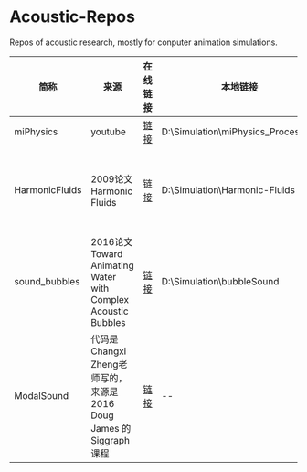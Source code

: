 # Acoustic-Repos
Repos of acoustic research, mostly for conputer animation simulations.

| 简称            | 来源                 | 在线链接                                           | 本地链接                              | 语言                |备注                       |
|----------------|---------------------|---------------------------------------------------|------------------------------------|--------------------------|--------------------------|
| miPhysics      | youtube             | [链接](https://github.com/mi-creative/miPhysics_Processing) | D:\Simulation\miPhysics_Processing |   Java                         | 还没有看 |
| HarmonicFluids | 2009论文 Harmonic Fluids | [链接](https://github.com/ashab015/Harmonic-Fluids) | D:\Simulation\Harmonic-Fluids     | C++                       | 通过求解亥姆霍兹方程生成output，看起来很难的样子 |
| sound_bubbles | 2016论文 Toward Animating Water with Complex Acoustic Bubbles | [链接](https://github.com/loganbaby/sound_bubbles) | D:\Simulation\bubbleSound     | Python                      | 只是一个demo，有点过于简单了，不是太有参考价值 |
| ModalSound | 代码是Changxi Zheng老师写的，来源是2016 Doug James 的Siggraph课程 | [链接]([https://github.com/loganbaby/sound_bubbles](https://github.com/cxzheng/ModalSound)) | --     | c++                   | 似乎只能在Ubuntu和MacOS上build起来，但是可以参考写法 |


